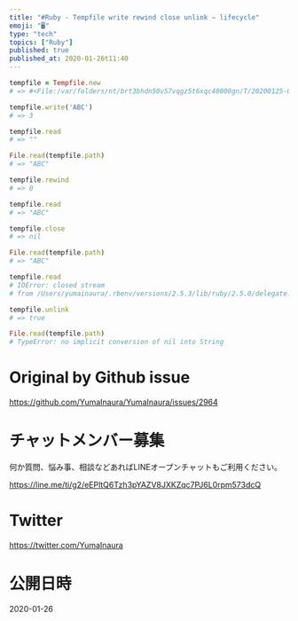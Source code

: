 ```yaml
---
title: "#Ruby - Tempfile write rewind close unlink – lifecycle"
emoji: "🖥"
type: "tech"
topics: ["Ruby"]
published: true
published_at: 2020-01-26t11:40
---
```


```rb
tempfile = Tempfile.new
# => #<File:/var/folders/nt/brt3bhdn50v57vqgz5t6xqc40000gn/T/20200125-67882-1mn35v6>

tempfile.write('ABC')
# => 3

tempfile.read
# => ""

File.read(tempfile.path)
# => "ABC"

tempfile.rewind
# => 0

tempfile.read
# => "ABC"

tempfile.close
# => nil

File.read(tempfile.path)
# => "ABC"

tempfile.read
# IOError: closed stream
# from /Users/yumainaura/.rbenv/versions/2.5.3/lib/ruby/2.5.0/delegate.rb:349:in `read'

tempfile.unlink
# => true

File.read(tempfile.path)
# TypeError: no implicit conversion of nil into String

```

# Original by Github issue

https://github.com/YumaInaura/YumaInaura/issues/2964








<!-- Update From Qiita API -->

# チャットメンバー募集


何か質問、悩み事、相談などあればLINEオープンチャットもご利用ください。

https://line.me/ti/g2/eEPltQ6Tzh3pYAZV8JXKZqc7PJ6L0rpm573dcQ





# Twitter


https://twitter.com/YumaInaura


<!-- Update From Qiita API -->



# 公開日時

2020-01-26
